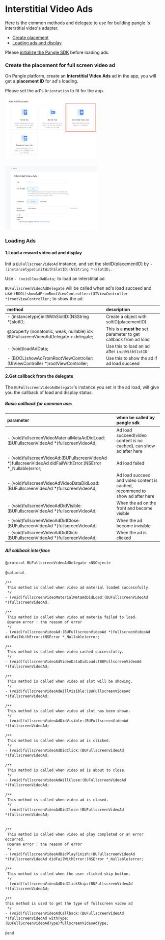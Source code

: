 # Interstitial Video Ads

Here is the common methods and delegate to use for building pangle 's interstitial video's adapter.

  * [Create placement](#start/create_placement)
  * [Loading ads and display](#start/fullscreen_ad_load)


Please [initialize the Pangle SDK](1_prerequisites_initialize) before loading ads.


<a name="start/create_placement"></a>
### Create the placement for full screen video ad
On Pangle platform, create an **Interstitial Video Ads** ad in the app, you will get a **placement ID** for ad's loading.

Please set the ad's `Orientation` to fit for the app.

<img src="pics/fullscreen_add.png" alt="drawing" width="300"/>  <br>

<img src="pics/fullscreen_set.png" alt="drawing" width="300"/>

<a name="start/fullscreen_ad_load"></a>
### Loading Ads


#### 1.Load a reward video ad and display

Init a `BUFullscreenVideoAd` instance, and set the slotID(placementID) by `- (instancetype)initWithSlotID:(NSString *)slotID;`.

Use `- (void)loadAdData;` to load an interstitial ad.

`BUFullscreenVideoAdDelegate` will be called when ad's load succeed and use `(BOOL)showAdFromRootViewController:(UIViewController *)rootViewController;` to show the ad.

| method | description |
| :--- | :--- |
| - (instancetype)initWithSlotID:(NSString *)slotID; | Create a object with soltID(placementID) |
| @property (nonatomic, weak, nullable) id< BUFullscreenVideoAdDelegate > delegate; | This is a **must be** set parameter to get callback from ad load|
| - (void)loadAdData; | Use this to load an ad after `initWithSlotID` |
| - (BOOL)showAdFromRootViewController:(UIViewController *)rootViewController; | Use this to show the ad if ad load succeed |




#### 2.Get callback from the delegate

The `BUFullscreenVideoAdDelegate`'s instance you set in the ad load, will give you the callback of load and display status.

##### Basic callback for common use:

| parameter | when be called by pangle sdk |
| :--- | :--- |
| - (void)fullscreenVideoMaterialMetaAdDidLoad:(BUFullscreenVideoAd *)fullscreenVideoAd; | Ad load succeed(video content is no cached), can show ad after here |
| - (void)fullscreenVideoAd:(BUFullscreenVideoAd *)fullscreenVideoAd didFailWithError:(NSError *_Nullable)error; | Ad load failed |
| - (void)fullscreenVideoAdVideoDataDidLoad:(BUFullscreenVideoAd *)fullscreenVideoAd; | Ad load succeed and video content is cached, recommend to show ad after here |
| - (void)fullscreenVideoAdDidVisible:(BUFullscreenVideoAd *)fullscreenVideoAd; | When the ad on the front and become visible  |
| - (void)fullscreenVideoAdDidClose:(BUFullscreenVideoAd *)fullscreenVideoAd; | When the ad become invisible |
| - (void)fullscreenVideoAdDidClick:(BUFullscreenVideoAd *)fullscreenVideoAd; | When the ad is clicked |

##### All callback interface

```obj-c
@protocol BUFullscreenVideoAdDelegate <NSObject>

@optional

/**
 This method is called when video ad material loaded successfully.
 */
- (void)fullscreenVideoMaterialMetaAdDidLoad:(BUFullscreenVideoAd *)fullscreenVideoAd;

/**
 This method is called when video ad materia failed to load.
 @param error : the reason of error
 */
- (void)fullscreenVideoAd:(BUFullscreenVideoAd *)fullscreenVideoAd didFailWithError:(NSError *_Nullable)error;

/**
 This method is called when video cached successfully.
 */
- (void)fullscreenVideoAdVideoDataDidLoad:(BUFullscreenVideoAd *)fullscreenVideoAd;

/**
 This method is called when video ad slot will be showing.
 */
- (void)fullscreenVideoAdWillVisible:(BUFullscreenVideoAd *)fullscreenVideoAd;

/**
 This method is called when video ad slot has been shown.
 */
- (void)fullscreenVideoAdDidVisible:(BUFullscreenVideoAd *)fullscreenVideoAd;

/**
 This method is called when video ad is clicked.
 */
- (void)fullscreenVideoAdDidClick:(BUFullscreenVideoAd *)fullscreenVideoAd;

/**
 This method is called when video ad is about to close.
 */
- (void)fullscreenVideoAdWillClose:(BUFullscreenVideoAd *)fullscreenVideoAd;

/**
 This method is called when video ad is closed.
 */
- (void)fullscreenVideoAdDidClose:(BUFullscreenVideoAd *)fullscreenVideoAd;


/**
 This method is called when video ad play completed or an error occurred.
 @param error : the reason of error
 */
- (void)fullscreenVideoAdDidPlayFinish:(BUFullscreenVideoAd *)fullscreenVideoAd didFailWithError:(NSError *_Nullable)error;

/**
 This method is called when the user clicked skip button.
 */
- (void)fullscreenVideoAdDidClickSkip:(BUFullscreenVideoAd *)fullscreenVideoAd;

/**
this method is used to get the type of fullscreen video ad
 */
- (void)fullscreenVideoAdCallback:(BUFullscreenVideoAd *)fullscreenVideoAd withType:(BUFullScreenVideoAdType)fullscreenVideoAdType;

@end

```
